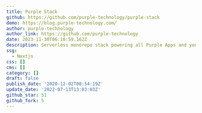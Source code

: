 ```yaml
---
title: Purple Stack
github: https://github.com/purple-technology/purple-stack
demo: https://blog.purple-technology.com/
author: purple-technology
author_link: https://github.com/purple-technology
date: 2023-11-30T06:10:59.162Z
description: Serverless monorepo stack powering all Purple Apps and your apps
ssg:
  - Nextjs
css: []
cms: []
category: []
draft: false
publish_date: '2020-12-02T08:54:19Z'
update_date: '2022-07-13T13:03:03Z'
github_star: 51
github_fork: 5
---
```

